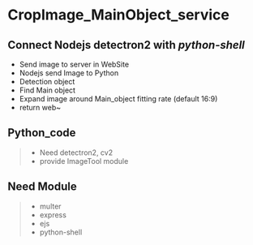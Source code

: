 # CropImage_MainObject_service

## Connect Nodejs detectron2 with  ***python-shell***

* Send image to server in WebSite
* Nodejs send Image to Python
* Detection object
* Find Main object
* Expand image around Main_object fitting rate (default 16:9)
* return web~

Python_code
----------------------------------------------------
> * Need detectron2, cv2
> * provide ImageTool module

Need Module
--------------------------------------------------
> * multer
> * express
> * ejs
> * python-shell

